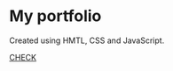 # My portfolio 

Created using HMTL, CSS and JavaScript.


<a href="https://mkenzo.github.io/">CHECK</a>